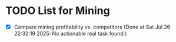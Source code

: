 # TODO List for Mining

- [x] Compare mining profitability vs. competitors  (Done at Sat Jul 26 22:32:19 2025: No actionable real task found.)